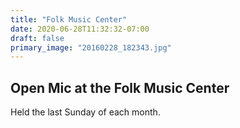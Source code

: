 ```yaml
---
title: "Folk Music Center"
date: 2020-06-28T11:32:32-07:00
draft: false
primary_image: "20160228_182343.jpg"
---
```


## Open Mic at the Folk Music Center

Held the last Sunday of each month.
